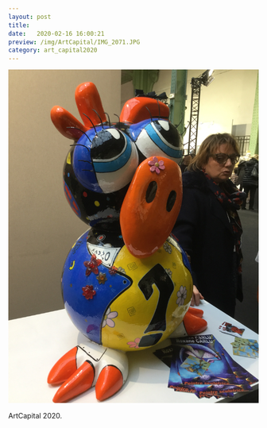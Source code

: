 ```yaml
---
layout: post
title:  
date:   2020-02-16 16:00:21
preview: /img/ArtCapital/IMG_2071.JPG
category: art_capital2020
---
```


![Picture 1](/img/ArtCapital/IMG_2071.JPG) 


ArtCapital 2020.


